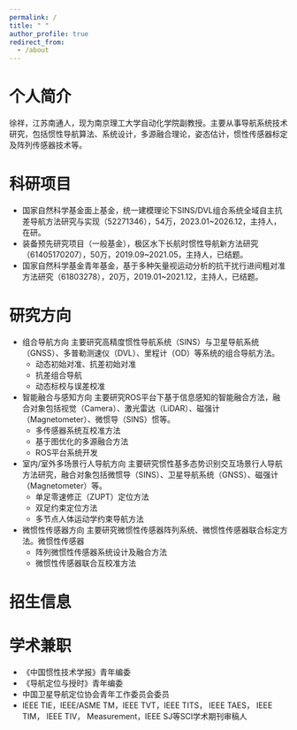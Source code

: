 ```yaml
---
permalink: /
title: " "
author_profile: true
redirect_from: 
  - /about
---
```

# 个人简介

徐祥，江苏南通人，现为南京理工大学自动化学院副教授。主要从事导航系统技术研究，包括惯性导航算法、系统设计，多源融合理论，姿态估计，惯性传感器标定及阵列传感器技术等。

科研项目
========

* 国家自然科学基金面上基金，统一建模理论下SINS/DVL组合系统全域自主抗差导航方法研究与实现（52271346），54万，2023.01~2026.12，主持人，在研。
* 装备预先研究项目（一般基金），极区水下长航时惯性导航新方法研究（61405170207），50万，2019.09~2021.05，主持人，已结题。
* 国家自然科学基金青年基金，基于多种矢量视运动分析的抗干扰行进间粗对准方法研究（61803278），20万，2019.01~2021.12，主持人，已结题。

研究方向
========

* 组合导航方向
  主要研究高精度惯性导航系统（SINS）与卫星导航系统（GNSS）、多普勒测速仪（DVL）、里程计（OD）等系统的组合导航方法。
  * 动态初始对准、抗差初始对准
  * 抗差组合导航
  * 动态标校与误差校准
* 智能融合与感知方向
  主要研究ROS平台下基于信息感知的智能融合方法，融合对象包括视觉（Camera）、激光雷达（LiDAR）、磁强计（Magnetometer）、微惯导（SINS）惯等。
  * 多传感器系统互校准方法
  * 基于图优化的多源融合方法
  * ROS平台系统开发
* 室内/室外多场景行人导航方向
  主要研究惯性基多态势识别交互场景行人导航方法研究，融合对象包括微惯导（SINS）、卫星导航系统（GNSS）、磁强计（Magnetometer）等。
  * 单足零速修正（ZUPT）定位方法
  * 双足约束定位方法
  * 多节点人体运动学约束导航方法
* 微惯性传感器方向
  主要研究微惯性传感器阵列系统、微惯性传感器联合标定方法。微惯性传感器
  * 阵列微惯性传感器系统设计及融合方法
  * 微惯性传感器联合互校准方法

招生信息
========

学术兼职
========

* 《中国惯性技术学报》青年编委
* 《导航定位与授时》青年编委
* 中国卫星导航定位协会青年工作委员会委员
* IEEE TIE，IEEE/ASME TM，IEEE TVT，IEEE TITS， IEEE TAES， IEEE TIM， IEEE TIV， Measurement，IEEE SJ等SCI学术期刊审稿人
